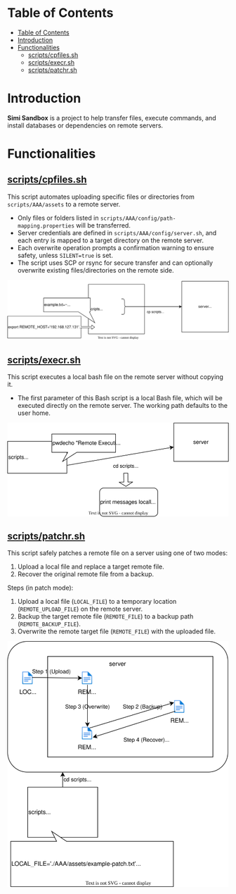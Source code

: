 # Table of Contents
- [Table of Contents](#table-of-contents)
- [Introduction](#introduction)
- [Functionalities](#functionalities)
  - [scripts/cpfiles.sh](#scriptscpfilessh)
  - [scripts/execr.sh](#scriptsexecrsh)
  - [scripts/patchr.sh](#scriptspatchrsh)
# Introduction
**Simi Sandbox** is a project to help transfer files, execute commands, and install databases or dependencies on remote servers.
# Functionalities
## [scripts/cpfiles.sh](./scripts/cpfiles.sh)

This script automates uploading specific files or directories from `scripts/AAA/assets`
to a remote server.
* Only files or folders listed in `scripts/AAA/config/path-mapping.properties` will be transferred.
* Server credentials are defined in `scripts/AAA/config/server.sh`, and each entry is mapped
to a target directory on the remote server.
* Each overwrite operation prompts a confirmation warning to ensure safety, unless `SILENT=true` is set.
* The script uses SCP or rsync for secure transfer and can optionally overwrite
existing files/directories on the remote side.

![](./docs/assets/scripts/cpfiles.svg)

## [scripts/execr.sh](./scripts/execr.sh)
This script executes a local bash file on the remote server without copying it.
* The first parameter of this Bash script is a local Bash file, which will be
executed directly on the remote server. The working path defaults to the user home.

![](./docs/assets/scripts/execr.svg)


## [scripts/patchr.sh](./scripts/patchr.sh)
This script safely patches a remote file on a server using one of two modes:
  1. Upload a local file and replace a target remote file.
  2. Recover the original remote file from a backup.

Steps (in patch mode):
  1. Upload a local file (`LOCAL_FILE`) to a temporary location (`REMOTE_UPLOAD_FILE`) on the remote server.
  2. Backup the target remote file (`REMOTE_FILE`) to a backup path (`REMOTE_BACKUP_FILE`).
  3. Overwrite the remote target file (`REMOTE_FILE`) with the uploaded file.

![](./docs/assets/scripts/patchr.svg)
